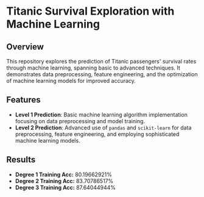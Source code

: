 # Titanic Survival Exploration with Machine Learning

## Overview
This repository explores the prediction of Titanic passengers' survival rates through machine learning, spanning basic to advanced techniques. It demonstrates data preprocessing, feature engineering, and the optimization of machine learning models for improved accuracy.

## Features
- **Level 1 Prediction**: Basic machine learning algorithm implementation focusing on data preprocessing and model training.
- **Level 2 Prediction**: Advanced use of `pandas` and `scikit-learn` for data preprocessing, feature engineering, and employing sophisticated machine learning models.

## Results
- **Degree 1 Training Acc:** 80.19662921%
- **Degree 2 Training Acc:** 83.70786517%
- **Degree 3 Training Acc:** 87.64044944% 
